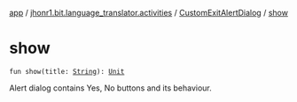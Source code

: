 [app](../../index.md) / [jhonr1.bit.language_translator.activities](../index.md) / [CustomExitAlertDialog](index.md) / [show](./show.md)

# show

`fun show(title: `[`String`](https://kotlinlang.org/api/latest/jvm/stdlib/kotlin/-string/index.html)`): `[`Unit`](https://kotlinlang.org/api/latest/jvm/stdlib/kotlin/-unit/index.html)

Alert dialog contains Yes, No buttons and its behaviour.

